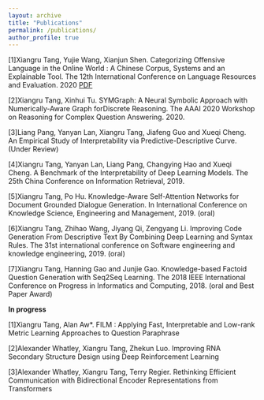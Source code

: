 ```yaml
---
layout: archive
title: "Publications"
permalink: /publications/
author_profile: true
---
```



[1]Xiangru Tang, Yujie Wang, Xianjun Shen. Categorizing Offensive Language in the Online World : A Chinese Corpus, Systems and an Explainable Tool. The 12th International Conference on Language Resources and Evaluation. 2020 [PDF](https://drive.google.com/file/d/12XRoef6vgD3rRRJJHfsmMu743_jL9EPv/view?usp=sharing)

[2]Xiangru Tang, Xinhui Tu. SYMGraph: A Neural Symbolic Approach with Numerically-Aware Graph forDiscrete Reasoning. The AAAI 2020 Workshop on Reasoning for Complex Question Answering. 2020.

[3]Liang Pang, Yanyan Lan, Xiangru Tang, Jiafeng Guo and Xueqi Cheng. An Empirical Study of Interpretability via Predictive-Descriptive Curve. (Under Review)

[4]Xiangru Tang, Yanyan Lan, Liang Pang, Changying Hao and Xueqi Cheng. A Benchmark of the Interpretability of Deep Learning Models. The 25th China Conference on Information Retrieval, 2019.

[5]Xiangru Tang, Po Hu. Knowledge-Aware Self-Attention Networks for Document Grounded Dialogue Generation. In International Conference on Knowledge Science, Engineering and Management, 2019. (oral)

[6]Xiangru Tang, Zhihao Wang, Jiyang Qi, Zengyang Li. Improving Code Generation From Descriptive Text By Combining Deep Learning and Syntax Rules. The 31st international conference on Software engineering and knowledge engineering, 2019. (oral)

[7]Xiangru Tang, Hanning Gao and Junjie Gao. Knowledge-based Factoid Question Generation with Seq2Seq Learning. The 2018 IEEE International Conference on Progress in Informatics and Computing, 2018. (oral and Best Paper Award)

**In progress**

[1]Xiangru Tang, Alan Aw*. FILM : Applying Fast, Interpretable and Low-rank Metric Learning Approaches to Question Paraphrase

[2]Alexander Whatley, Xiangru Tang, Zhekun Luo. Improving RNA Secondary Structure Design using Deep Reinforcement Learning

[3]Alexander Whatley, Xiangru Tang, Terry Regier. Rethinking Efficient Communication with Bidirectional Encoder Representations from Transformers
